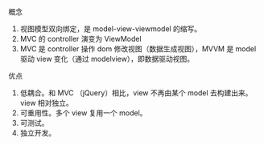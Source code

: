 概念
1. 视图模型双向绑定，是 model-view-viewmodel 的缩写。
2. MVC 的 controller 演变为 ViewModel
3. MVC 是 controller 操作 dom 修改视图（数据生成视图），MVVM 是 model 驱动 view 变化（通过 modelview），即数据驱动视图。

优点
1. 低耦合。和 MVC （jQuery）相比，view 不再由某个 model 去构建出来。view 相对独立。
2. 可重用性。多个 view 复用一个 model。
3. 可测试。
4. 独立开发。